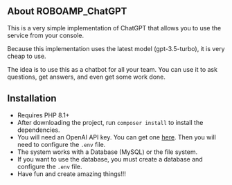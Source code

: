 
<p align="center">


## About ROBOAMP_ChatGPT

This is a very simple implementation of ChatGPT that allows you to use the service from your console.

Because this implementation uses the latest model (gpt-3.5-turbo), it is very cheap to use.

The idea is to use this as a chatbot for all your team. You can use it to ask questions, get answers, and even get some work done.

## Installation
- Requires PHP 8.1+
- After downloading the project, run `composer install` to install the dependencies.
- You will need an OpenAI API key. You can get one [here](https://beta.openai.com/). Then you will need to configure the `.env` file.
- The system works with a Database (MySQL) or the file system.
- If you want to use the database, you must create a database and configure the `.env` file. 
- Have fun and create amazing things!!!